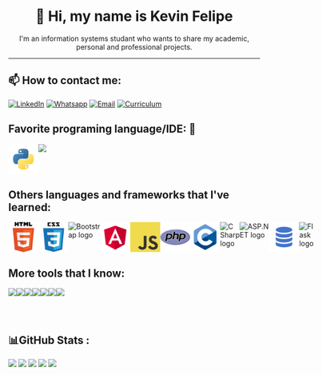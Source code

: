 <div align="center">
  
# 👋 Hi, my name is Kevin Felipe
<p>
  I'm an information systems studant who wants to share my academic, personal and professional projects.
</p>
</div>
<hr/>

<h2>📫 How to contact me:</h2> 

<a href="https://linkedin.com/in/kevin-felipe-2b4678217">![LinkedIn](https://img.shields.io/badge/LinkedIn-%230077B5.svg?logo=linkedin&logoColor=white&style=for-the-badge)<a>
<a href="https://wa.me/5511964011493">![Whatsapp](https://img.shields.io/badge/Whatsapp-008000?logo=whatsapp&logoColor=white&style=for-the-badge)</a>
<a href="mailto:kevinfelipe.gr@gmail.com">![Email](https://img.shields.io/badge/Email-8b0000?logo=gmail&logoColor=white&style=for-the-badge)</a>
<a href="https://drive.google.com/file/d/1WvvMceGBXRiVinVh13XPyZ8_I7EkylXs/view?usp=share_link">![Curriculum](https://img.shields.io/badge/Curriculum-%230011B5?logo=microsoft-word&logoColor=white&style=for-the-badge)</a>
  
## Favorite programing language/IDE: :snake:

<div style="display:flex;">
<img src="https://raw.githubusercontent.com/github/explore/80688e429a7d4ef2fca1e82350fe8e3517d3494d/topics/python/python.png" height="60px" width="60px"/>
<img src="https://user-images.githubusercontent.com/109561598/236125129-a0feb3c0-7b57-4890-b938-cfad841e4d69.png" height="60px"/>
</div>

## Others languages and frameworks that I've learned:
<div style="display:flex;" width="200px">
    <img src="https://raw.githubusercontent.com/github/explore/80688e429a7d4ef2fca1e82350fe8e3517d3494d/topics/html/html.png" alt="HTML logo" height="60px"/>
    <img src="https://raw.githubusercontent.com/github/explore/80688e429a7d4ef2fca1e82350fe8e3517d3494d/topics/css/css.png" alt="CSS logo" height="60px"/>
    <img src="https://getbootstrap.com/docs/5.3/assets/brand/bootstrap-logo-shadow.png" alt="Bootstrap logo" height="60px"/>
    <img src="https://raw.githubusercontent.com/github/explore/ccc16358ac4530c6a69b1b80c7223cd2744dea83/topics/angular/angular.png" alt="Angular logo" height="60px"/>
    <img src="https://raw.githubusercontent.com/github/explore/80688e429a7d4ef2fca1e82350fe8e3517d3494d/topics/javascript/javascript.png" alt="JavaScript logo" height="60px"/>
    <img src="https://raw.githubusercontent.com/github/explore/ccc16358ac4530c6a69b1b80c7223cd2744dea83/topics/php/php.png" alt="PHP logo" height="60px"/>
    <img src="https://raw.githubusercontent.com/github/explore/f3e22f0dca2be955676bc70d6214b95b13354ee8/topics/c/c.png" alt="C logo" height="60px"/>
    <img src="https://growiz.com.br/wp-content/uploads/2020/08/kisspng-c-programming-language-logo-microsoft-visual-stud-atlas-portfolio-5b899192d7c600.1628571115357423548838.png" alt="C Sharp logo" height="60px"/>
    <img src="https://avatars.githubusercontent.com/u/9141961?s=200&v=4" alt="ASP.NET logo" height="60px"/>
    <img src="https://raw.githubusercontent.com/github/explore/80688e429a7d4ef2fca1e82350fe8e3517d3494d/topics/sql/sql.png" alt="Structured Query Language logo" height="60px"/>
    <img src="https://user-images.githubusercontent.com/109561598/235825226-819ff1bd-418a-40cd-82c7-49b9e118824d.png" alt="Flask logo" height="60px"/>

</div>

## More tools that I know:
<div style="display:flex;">
<img src="https://user-images.githubusercontent.com/109561598/236123171-0c8b3484-0220-4892-8d6d-20821352ae44.png" height="60px" />
<img src="https://user-images.githubusercontent.com/109561598/236123518-7ee72693-7244-46c6-98b7-13b26c2dd46f.png" height="60px" />
<img src="https://user-images.githubusercontent.com/109561598/236123624-354da67a-a1ac-4ab0-bed9-91c1cc533c3d.png" height="60px" />
<img src="https://user-images.githubusercontent.com/109561598/236123784-2a767a9d-f4d1-4fb1-b647-26af8af603b0.png" height="60px" />
<img src="https://user-images.githubusercontent.com/109561598/236124312-95e68f6a-cfe2-4e0a-8602-2c3e23a16108.png" height="60px" />
<img src="https://user-images.githubusercontent.com/109561598/236124346-1e9b002d-9d7f-4b47-8ff7-ef1e1d277bbd.png" height="60px" />
<img src="https://user-images.githubusercontent.com/109561598/236124608-cdb2961e-991a-4817-8489-a6d260940dca.png" height="60px" />
</div>


## 📊GitHub Stats :
<div>
  <img src="https://github-readme-stats.vercel.app/api?username=KevinFGR&theme=transparent&hide_border=true&count_private=true&show_icons=true" height="189px"/>
   <img src="https://github-readme-stats.vercel.app/api/top-langs/?username=KevinFGR&theme=transparent&hide_border=true&include_all_commits=true&count_private=true&layout=compact" height="150px"/> 

<img src="http://github-profile-summary-cards.vercel.app/api/cards/profile-details?username=kevinfgr&theme=github_dark&hide_border=true" height="200px"/>
  
  
<img src="http://github-profile-summary-cards.vercel.app/api/cards/most-commit-language?username=kevinfgr&theme=github_dark&hide_border=true" height="204px" />
<img src="http://github-profile-summary-cards.vercel.app/api/cards/repos-per-language?username=kevinfgr&theme=github_dark" height="204px"/>

</div>
